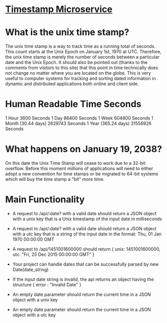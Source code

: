 
# [Timestamp Microservice](https://www.freecodecamp.org/learn/apis-and-microservices/apis-and-microservices-projects/timestamp-microservice)
# What is the unix time stamp?
The unix time stamp is a way to track time as a running total of seconds. This count starts at the Unix Epoch on January 1st, 1970 at UTC. Therefore, the unix time stamp is merely the number of seconds between a particular date and the Unix Epoch. It should also be pointed out (thanks to the comments from visitors to this site) that this point in time technically does not change no matter where you are located on the globe. This is very useful to computer systems for tracking and sorting dated information in dynamic and distributed applications both online and client side.

# Human Readable Time	Seconds
1 Hour	3600 Seconds
1 Day	86400 Seconds
1 Week	604800 Seconds
1 Month (30.44 days)	2629743 Seconds
1 Year (365.24 days)	31556926 Seconds

# What happens on January 19, 2038?
On this date the Unix Time Stamp will cease to work due to a 32-bit overflow. Before this moment millions of applications will need to either adopt a new convention for time stamps or be migrated to 64-bit systems which will buy the time stamp a "bit" more time.


# Main Functionality

* A request to /api/:date? with a valid date should return a JSON object with a unix key that is a Unix timestamp of the input date in milliseconds

* A request to /api/:date? with a valid date should return a JSON object with a utc key that is a string of the input date in the format: Thu, 01 Jan 1970 00:00:00 GMT

* A request to /api/1451001600000 should return { unix: 1451001600000, utc: "Fri, 25 Dec 2015 00:00:00 GMT" }

* Your project can handle dates that can be successfully parsed by new Date(date_string)

* If the input date string is invalid, the api returns an object having the structure { error : "Invalid Date" }

* An empty date parameter should return the current time in a JSON object with a unix key

* An empty date parameter should return the current time in a JSON object with a utc key